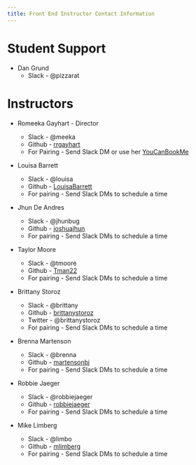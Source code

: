 ```yaml
---
title: Front End Instructor Contact Information
---
```


# Student Support

* Dan Grund
  * Slack - @pizzarat
  <!-- * For pairing - Send Slack DM and use his [YouCanBookMe](https://UPDATETHIS.youcanbook.me/) -->

# Instructors

* Romeeka Gayhart - Director
  * Slack - @meeka
  * Github - [rrgayhart](https://github.com/rrgayhart)
  * For Pairing - Send Slack DM or use her [YouCanBookMe](https://meeka.youcanbook.me/)

* Louisa Barrett
  * Slack - @louisa
  * Github - [LouisaBarrett](https://github.com/LouisaBarrett)
  * For pairing - Send Slack DMs to schedule a time

* Jhun De Andres
  * Slack - @jhunbug
  * Github - [joshuajhun](https://github.com/joshuajhun)
  * For pairing - Send Slack DMs to schedule a time

* Taylor Moore
  * Slack - @tmoore
  * Github - [Tman22](https://github.com/Tman22)
  * For pairing - Send Slack DMs to schedule a time

* Brittany Storoz
  * Slack - @brittany
  * Github - [brittanystoroz](https://github.com/brittanystoroz)
  * Twitter - @brittanystoroz
  * For pairing - Send Slack DMs to schedule a time

* Brenna Martenson
  * Slack - @brenna
  * Github - [martensonbj](https://github.com/martensonbj)
  * For pairing - Send Slack DMs to schedule a time

* Robbie Jaeger
  * Slack - @robbiejaeger
  * Github - [robbiejaeger](https://github.com/robbiejaeger)
  * For pairing - Send Slack DMs to schedule a time

* Mike Limberg
  * Slack - @limbo
  * Github - [mlimberg](https://github.com/mlimberg)
  * For pairing - Send Slack DMs to schedule a time
